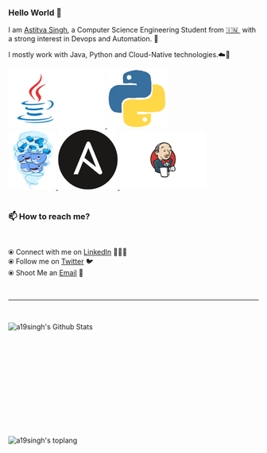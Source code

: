### Hello World 👋

<!-- I am a passionate and creative developer from India with a strong interest in DevOps and Security. I am pursuing
Bachelor of Technology ( B. Tech ) degree in Computer Science and Engineering ( Graduating in 2020 ).I mostly work
on Backend development with Python and Cloud-Native technologies. -->

I am [Astitva Singh](https://www.linkedin.com/in/astitva-singh-4a21b8145/), a Computer Science Engineering Student from [🇮🇳 ](https://en.wikipedia.org/wiki/India)&nbsp;with a strong interest in Devops and Automation. 🎯

I mostly work with Java, Python and Cloud-Native technologies.☁️🚀


<p float="left">
  <a href="https://www.java.com/" target="_blank" >
    <img src="https://raw.githubusercontent.com/a19singh/a19singh/master/assets/java.gif"  height="120" />
  </a>
  <a href="https://www.python.org/" target="_blank" >
    <img src="https://raw.githubusercontent.com/a19singh/a19singh/master/assets/python.gif"  height="120" />
  </a>
  <br>
  <a href="https://www.docker.com/" target="_blank" >
    <img src="https://raw.githubusercontent.com/a19singh/a19singh/master/assets/docker.gif"  height="120" />
  </a>
  <a href="https://www.ansible.com/" target="_blank" >
    <img src="https://raw.githubusercontent.com/a19singh/a19singh/master/assets/ansible.png" width="120" />
  </a>
  <a href="https://www.jenkins.io/" target="_blank" >
    <img src="https://raw.githubusercontent.com/a19singh/a19singh/master/assets/jenkins.png"  height="120"/>
  </a>
  <br>
  <br />


### 📫 How to reach me?
<br>

  ⦿ Connect with me on [LinkedIn](https://www.linkedin.com/in/astitva-singh-4a21b8145/) 👨🏻‍💻 <br>
  ⦿ Follow me on [Twitter](https://twitter.com/singh_astitva) 🐦 <br>
  ⦿ Shoot Me an [Email](mailto:astitvasingh19@gmail.com) 💌 <br>

<br><hr><br>
 <div style="-webkit-column-count: 2; -moz-column-count: 2; column-count: 2; -webkit-column-rule: 1px dotted #e0e0e0; -moz-column-rule: 1px dotted #e0e0e0; column-rule: 1px dotted #e0e0e0;">
    <div style="display: inline-block;">
        <img width="450" height="224" img align="left" alt="a19singh's Github Stats" src="https://github-readme-stats.vercel.app/api?username=a19singh&theme=vue&show_icons=true&hide_border=true&count_private=true&hide=issues" class="responsive" />
    </div>
    <br/>
    <div style="display: inline-block;">
        <img width="350" img align="center" alt="a19singh's toplang" src="https://github-readme-stats.vercel.app/api/top-langs/?username=a19singh&theme=vue&layout=compact&hide_border=true&count_private=true" class="responsive"/>
    </div>
</div>

 
